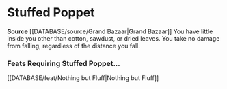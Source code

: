 ﻿---
id: '189'
name: Stuffed Poppet
rarity: Common
rus_type_level: null
source: '[[DATABASE/source/Grand Bazaar|Grand Bazaar]]'
trait: null
type: Heritage

---
# Stuffed Poppet

**Source** [[DATABASE/source/Grand Bazaar|Grand Bazaar]]
You have little inside you other than cotton, sawdust, or dried leaves. You take no damage from falling, regardless of the distance you fall.

### Feats Requiring Stuffed Poppet...

[[DATABASE/feat/Nothing but Fluff|Nothing but Fluff]]